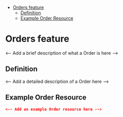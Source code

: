 <!-- START doctoc generated TOC please keep comment here to allow auto update -->
<!-- DON'T EDIT THIS SECTION, INSTEAD RE-RUN doctoc TO UPDATE -->

- [Orders feature](#orders-feature)
  - [Definition](#definition)
  - [Example Order Resource](#example-order-resource)

<!-- END doctoc generated TOC please keep comment here to allow auto update -->

# Orders feature

<-- Add a brief description of what a Order is here -->

## Definition

<-- Add a detailed description of a Order here -->

## Example Order Resource

```json
<-- Add an example Order resource here -->
```
